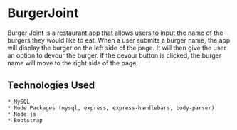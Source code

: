 # BurgerJoint

Burger Joint is a restaurant app that allows users to input the name of the burgers they would like to eat.  When a user submits a burger name, the app will display the burger on the left side of the page.  It will then give the user an option to devour the burger.  If the devour button is clicked, the burger name will move to the right side of the page.

## Technologies Used
	* MySQL	
	* Node Packages (mysql, express, express-handlebars, body-parser)
	* Node.js
	* Bootstrap

	